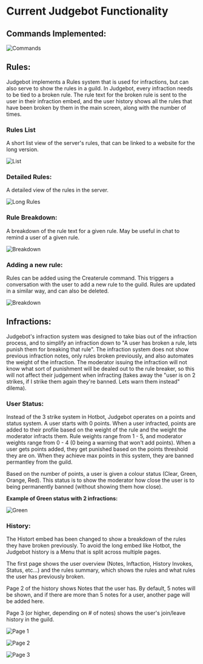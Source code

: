 # Current Judgebot Functionality

## Commands Implemented:
![Commands](./images/Commands.png)

## Rules:
Judgebot implements a Rules system that is used for infractions, but can also serve to show the rules in a guild. In Judgebot, every infraction needs to be tied to a broken rule. The rule text for the broken rule is sent to the user in their infraction embed, and the user history shows all the rules that have been broken by them in the main screen, along with the number of times.

### Rules List
A short list view of the server's rules, that can be linked to a website for the long version.

![List](./images/RulesList.png)

### Detailed Rules:
A detailed view of the rules in the server.

![Long Rules](./images/RulesLong.png)

### Rule Breakdown:
A breakdown of the rule text for a given rule. May be useful in chat to remind a user of a given rule.

![Breakdown](./images/RuleBreakdown.png)

### Adding a new rule:
Rules can be added using the Createrule command. This triggers a conversation with the user to add a new rule to the guild. Rules are updated in a similar way, and can also be deleted.

![Breakdown](./images/RuleAdd.png)


## Infractions:
Judgebot's infraction system was designed to take bias out of the infraction process, and to simplify an infraction down to "A user has broken a rule, lets punish them for breaking that rule". The infraction system does not show previous infraction notes, only rules broken previously, and also automates the weight of the infraction. The moderator issuing the infraction will not know what sort of punishment will be dealed out to the rule breaker, so this will not affect their judgement when infracting (takes away the "user is on 2 strikes, if I strike them again they're banned. Lets warn them instead" dilema).

### User Status:
Instead of the 3 strike system in Hotbot, Judgebot operates on a points and status system. A user starts with 0 points. When a user infracted, points are added to their profile based on the weight of the rule and the weight the moderator infracts them. Rule weights range from 1 - 5, and moderator weights range from 0 - 4 (0 being a warning that won't add points). When a user gets points added, they get punished based on the points threshold they are on. When they achieve max points in this system, they are banned permantley from the guild.

Based on the number of points, a user is given a colour status (Clear, Green, Orange, Red). This status is to show the moderator how close the user is to being permanently banned (without showing them how close).

**Example of Green status with 2 infractions:**

![Green](./images/GreenHistory.png)


### History:
The Histort embed has been changed to show a breakdown of the rules they have broken previously. To avoid the long embed like Hotbot, the Judgebot history is a Menu that is split across multiple pages. 

The first page shows the user overview (Notes, Inftaction, History Invokes, Status, etc...) and the rules summary, which shows the rules and what rules the user has previously broken.

Page 2 of the history shows Notes that the user has. By default, 5 notes will be shown, and if there are more than 5 notes for a user, another page will be added here.

Page 3 (or higher, depending on # of notes) shows the user's join/leave history in the guild.

![Page 1](./images/GreenHistory.png)

![Page 2](./images/Notes.png)

![Page 3](./images/Joins.png)
